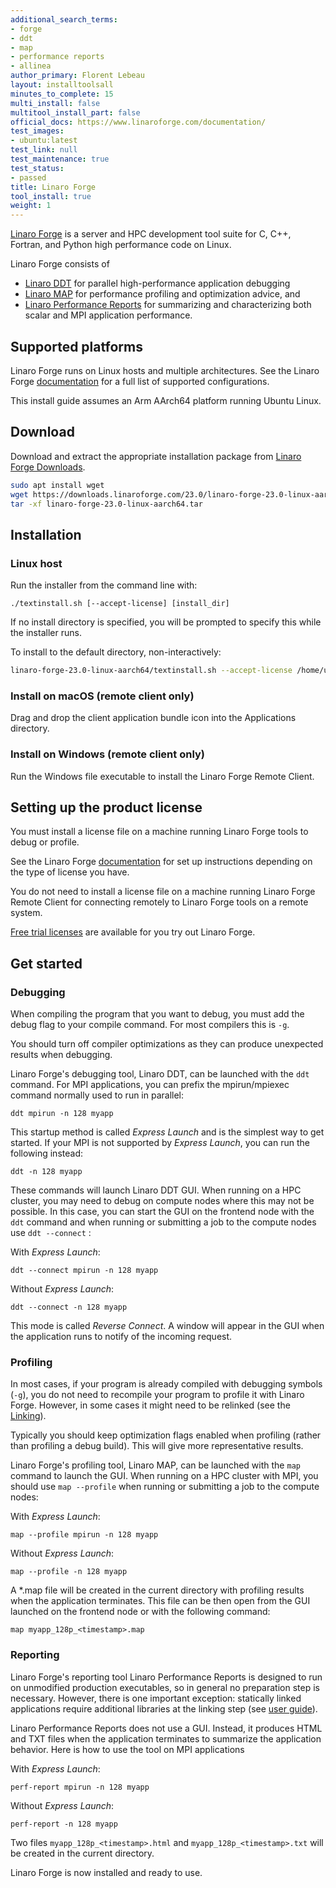 ```yaml
---
additional_search_terms:
- forge
- ddt
- map
- performance reports
- allinea
author_primary: Florent Lebeau
layout: installtoolsall
minutes_to_complete: 15
multi_install: false
multitool_install_part: false
official_docs: https://www.linaroforge.com/documentation/
test_images:
- ubuntu:latest
test_link: null
test_maintenance: true
test_status:
- passed
title: Linaro Forge
tool_install: true
weight: 1
---
```


[Linaro Forge](https://www.linaroforge.com/) is a server and HPC development tool suite for C, C++, Fortran, and Python high performance code on Linux.

Linaro Forge consists of
* [Linaro DDT](https://www.linaroforge.com/linaroDdt/) for parallel high-performance application debugging
* [Linaro MAP](https://www.linaroforge.com/linaroMap/) for performance profiling and optimization advice, and
* [Linaro Performance Reports](https://www.linaroforge.com/linaroPerformanceReports/) for summarizing and characterizing both scalar and MPI application performance.

## Supported platforms

Linaro Forge runs on Linux hosts and multiple architectures. See the Linaro Forge [documentation](https://docs.linaroforge.com/latest/html/forge/supported_platforms/reference_table.html) for a full list of supported configurations.

This install guide assumes an Arm AArch64 platform running Ubuntu Linux.

## Download 

Download and extract the appropriate installation package from [Linaro Forge Downloads](https://www.linaroforge.com/downloadForge/).

```bash { target="ubuntu:latest" }
sudo apt install wget
wget https://downloads.linaroforge.com/23.0/linaro-forge-23.0-linux-aarch64.tar
tar -xf linaro-forge-23.0-linux-aarch64.tar
```

## Installation

### Linux host

Run the installer from the command line with:

```console
./textinstall.sh [--accept-license] [install_dir]
```

If no install directory is specified, you will be prompted to specify this while the installer runs.

To install to the default directory, non-interactively:

```bash { target="ubuntu:latest" }
linaro-forge-23.0-linux-aarch64/textinstall.sh --accept-license /home/ubuntu/linaro/forge/23.0
```

### Install on macOS (remote client only)

Drag and drop the client application bundle icon into the Applications directory.

### Install on Windows (remote client only)

Run the Windows file executable to install the Linaro Forge Remote Client.

## Setting up the product license

You must install a license file on a machine running Linaro Forge tools to debug or profile.

See the Linaro Forge [documentation](https://docs.linaroforge.com/latest/html/forge/forge/licensing/index.html) for set up instructions depending on the type of license you have.

You do not need to install a license file on a machine running Linaro Forge Remote Client for connecting remotely to Linaro Forge tools on a remote system.

[Free trial licenses](https://www.linaroforge.com/freeTrial/) are available for you try out Linaro Forge.

## Get started

### Debugging

When compiling the program that you want to debug, you must add the debug flag to your compile command. For most compilers this is `-g`.

You should turn off compiler optimizations as they can produce unexpected results when debugging.

Linaro Forge's debugging tool, Linaro DDT, can be launched with the `ddt` command. For MPI applications, you can prefix the mpirun/mpiexec command normally used to run in parallel:

```console
ddt mpirun -n 128 myapp
```

This startup method is called *Express Launch* and is the simplest way to get started. If your MPI is not supported by *Express Launch*, you can run the following instead:

```console
ddt -n 128 myapp
```

These commands will launch Linaro DDT GUI. When running on a HPC cluster, you may need to debug on compute nodes where this may not be possible. In this case, you can start the GUI on the frontend node with the `ddt` command and when running or submitting a job to the compute nodes use `ddt --connect` :

With *Express Launch*:

```console
ddt --connect mpirun -n 128 myapp
```

Without *Express Launch*:

```console
ddt --connect -n 128 myapp
```

This mode is called *Reverse Connect*. A window will appear in the GUI when the application runs to notify of the incoming request.

### Profiling

In most cases, if your program is already compiled with debugging symbols (`-g`), you do not need to recompile your program to profile it with Linaro Forge. However, in some cases it might need to be relinked (see the [Linking](https://developer.arm.com/documentation/101136/latest/MAP/Get-started-with-MAP/Prepare-a-program-for-profiling)).

Typically you should keep optimization flags enabled when profiling (rather than profiling a debug build). This will give more representative results.

Linaro Forge's profiling tool, Linaro MAP, can be launched with the `map` command to launch the GUI. When running on a HPC cluster with MPI, you should use `map --profile` when running or submitting a job to the compute nodes:

With *Express Launch*:

```console
map --profile mpirun -n 128 myapp
```

Without *Express Launch*:

```console
map --profile -n 128 myapp
```

A *.map file will be created in the current directory with profiling results when the application terminates. This file can be then open from the GUI launched on the frontend node or with the following command:

```console
map myapp_128p_<timestamp>.map
```

### Reporting

Linaro Forge's reporting tool Linaro Performance Reports is designed to run on unmodified production executables, so in general no preparation step is necessary. However, there is one important exception: statically linked applications require additional libraries at the linking step (see [user guide](https://developer.arm.com/documentation/101136/latest/Performance-Reports/Run-real-programs)).

Linaro Performance Reports does not use a GUI. Instead, it produces HTML and TXT files when the application terminates to summarize the application behavior. Here is how to use the tool on MPI applications

With *Express Launch*:

```console
perf-report mpirun -n 128 myapp
```

Without *Express Launch*:

```console
perf-report -n 128 myapp
```
Two files `myapp_128p_<timestamp>.html` and `myapp_128p_<timestamp>.txt` will be created in the current directory.

Linaro Forge is now installed and ready to use. 
